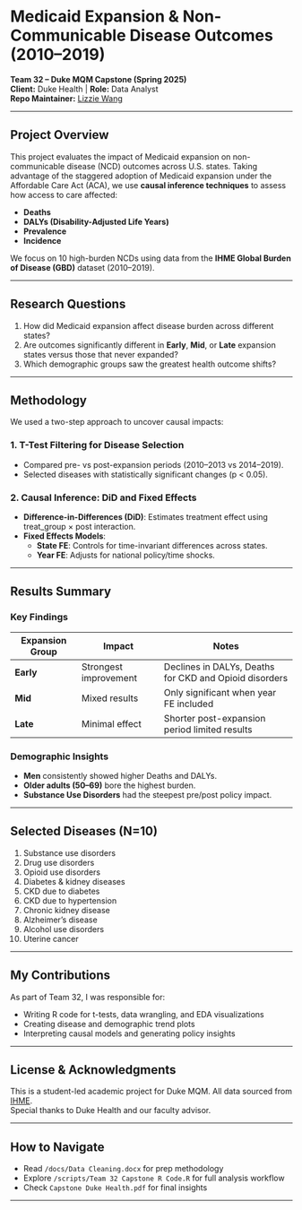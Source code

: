 # Medicaid Expansion & Non-Communicable Disease Outcomes (2010–2019)

**Team 32 – Duke MQM Capstone (Spring 2025)**  
**Client:** Duke Health | **Role:** Data Analyst  
**Repo Maintainer:** [Lizzie Wang](https://github.com/lizziewangliz)

---

## Project Overview

This project evaluates the impact of Medicaid expansion on non-communicable disease (NCD) outcomes across U.S. states. Taking advantage of the staggered adoption of Medicaid expansion under the Affordable Care Act (ACA), we use **causal inference techniques** to assess how access to care affected:

- **Deaths**
- **DALYs (Disability-Adjusted Life Years)**
- **Prevalence**
- **Incidence**

We focus on 10 high-burden NCDs using data from the **IHME Global Burden of Disease (GBD)** dataset (2010–2019).

---

## Research Questions

1. How did Medicaid expansion affect disease burden across different states?
2. Are outcomes significantly different in **Early**, **Mid**, or **Late** expansion states versus those that never expanded?
3. Which demographic groups saw the greatest health outcome shifts?

---


## Methodology

We used a two-step approach to uncover causal impacts:

### 1. **T-Test Filtering for Disease Selection**
- Compared pre- vs post-expansion periods (2010–2013 vs 2014–2019).
- Selected diseases with statistically significant changes (p < 0.05).

### 2. **Causal Inference: DiD and Fixed Effects**
- **Difference-in-Differences (DiD)**: Estimates treatment effect using treat_group × post interaction.
- **Fixed Effects Models**:
  - **State FE**: Controls for time-invariant differences across states.
  - **Year FE**: Adjusts for national policy/time shocks.

---

## Results Summary

### **Key Findings**
| Expansion Group | Impact | Notes |
|-----------------|--------|-------|
| **Early**       | Strongest improvement | Declines in DALYs, Deaths for CKD and Opioid disorders |
| **Mid**         | Mixed results | Only significant when year FE included |
| **Late**        | Minimal effect | Shorter post-expansion period limited results |

### **Demographic Insights**
- **Men** consistently showed higher Deaths and DALYs.
- **Older adults (50–69)** bore the highest burden.
- **Substance Use Disorders** had the steepest pre/post policy impact.

---

## Selected Diseases (N=10)

1. Substance use disorders  
2. Drug use disorders  
3. Opioid use disorders  
4. Diabetes & kidney diseases  
5. CKD due to diabetes  
6. CKD due to hypertension  
7. Chronic kidney disease  
8. Alzheimer’s disease  
9. Alcohol use disorders  
10. Uterine cancer

---

## My Contributions

As part of Team 32, I was responsible for:
- Writing R code for t-tests, data wrangling, and EDA visualizations
- Creating disease and demographic trend plots
- Interpreting causal models and generating policy insights

---

## License & Acknowledgments

This is a student-led academic project for Duke MQM. All data sourced from [IHME](https://www.healthdata.org/gbd).  
Special thanks to Duke Health and our faculty advisor.

---

## How to Navigate
- Read `/docs/Data Cleaning.docx` for prep methodology
- Explore `/scripts/Team 32 Capstone R Code.R` for full analysis workflow
- Check `Capstone Duke Health.pdf` for final insights

---

